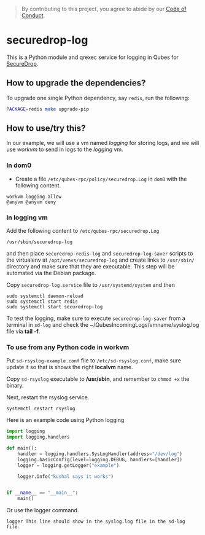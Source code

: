 > By contributing to this project, you agree to abide by our [Code of Conduct](https://github.com/freedomofpress/.github/blob/main/CODE_OF_CONDUCT.md).

# securedrop-log

This is a Python module and qrexec service for logging in Qubes for [SecureDrop](https://securedrop.org).

## How to upgrade the dependencies?

To upgrade one single Python dependency, say `redis`, run the following:

```bash
PACKAGE=redis make upgrade-pip
```

## How to use/try this?

In our example, we will use a vm named *logging* for storing logs, and we will use
*workvm* to send in logs to the *logging* vm.

### In dom0

- Create a file `/etc/qubes-rpc/policy/securedrop.Log` in `dom0` with the following content.

```
workvm logging allow
@anyvm @anyvm deny
```

### In logging vm

Add the following content to `/etc/qubes-rpc/securedrop.Log`

```
/usr/sbin/securedrop-log
```

and then place `securedrop-redis-log` and `securedrop-log-saver` scripts to the
virtualenv at `/opt/venvs/securedrop-log` and create links to `/usr/sbin/`
directory and make sure that they are executable. This step will be automated via
the Debian package.


Copy `securedrop-log.service` file to `/usr/systemd/system` and then

```
sudo systemctl daemon-reload
sudo systemctl start redis
sudo systemctl start securedrop-log
```

To test the logging, make sure to execute `securedrop-log-saver` from a terminal in `sd-log`
and check the ~/QubesIncomingLogs/vmname/syslog.log file via **tail -f**.


### To use from any Python code in workvm

Put `sd-rsyslog-example.conf` file to `/etc/sd-rsyslog.conf`, make sure update
it so that is shows the right **localvm** name.

Copy `sd-rsyslog` executable to **/usr/sbin**, and remember to `chmod +x`
the binary.

Next, restart the rsyslog service.

```
systemctl restart rsyslog
```


Here is an example code using Python logging

```Python
import logging
import logging.handlers

def main():
    handler = logging.handlers.SysLogHandler(address="/dev/log")
    logging.basicConfig(level=logging.DEBUG, handlers=[handler])
    logger = logging.getLogger("example")

    logger.info("kushal says it works")


if __name__ == "__main__":
    main()

```

Or use the logger command.

```
logger This line should show in the syslog.log file in the sd-log file.
```
